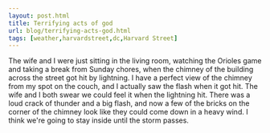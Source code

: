 ```yaml
---
layout: post.html
title: Terrifying acts of god
url: blog/terrifying-acts-god.html
tags: [weather,harvardstreet,dc,Harvard Street]
---
```

The wife and I were just sitting in the living room, watching the Orioles game and taking a break from Sunday chores, when the chimney of the building across the street got hit by lightning. I have a perfect view of the chimney from my spot on the couch, and I actually saw the flash when it got hit. The wife and I both swear we could feel it when the lightning hit. There was a loud crack of thunder and a big flash, and now a few of the bricks on the corner of the chimney look like they could come down in a heavy wind. I think we're going to stay inside until the storm passes. 

